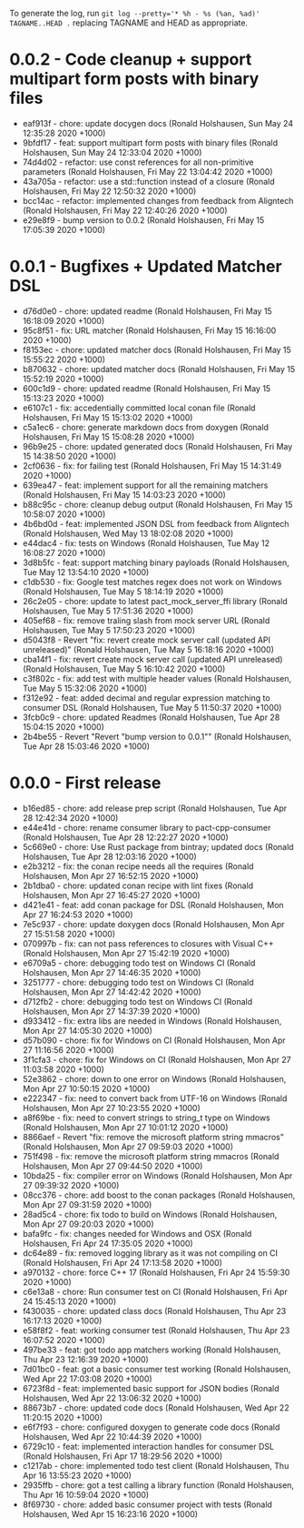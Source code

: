 To generate the log, run `git log --pretty='* %h - %s (%an, %ad)' TAGNAME..HEAD .` replacing TAGNAME and HEAD as appropriate.

# 0.0.2 - Code cleanup + support multipart form posts with binary files

* eaf913f - chore: update docygen docs (Ronald Holshausen, Sun May 24 12:35:28 2020 +1000)
* 9bfdf17 - feat: support multipart form posts with binary files (Ronald Holshausen, Sun May 24 12:33:04 2020 +1000)
* 74d4d02 - refactor: use const references for all non-primitive parameters (Ronald Holshausen, Fri May 22 13:04:42 2020 +1000)
* 43a705a - refactor: use a std::function instead of a closure (Ronald Holshausen, Fri May 22 12:50:32 2020 +1000)
* bcc14ac - refactor: implemented changes from feedback from Aligntech (Ronald Holshausen, Fri May 22 12:40:26 2020 +1000)
* e29e8f9 - bump version to 0.0.2 (Ronald Holshausen, Fri May 15 17:05:39 2020 +1000)

# 0.0.1 - Bugfixes + Updated Matcher DSL

* d76d0e0 - chore: updated readme (Ronald Holshausen, Fri May 15 16:18:09 2020 +1000)
* 95c8f51 - fix: URL matcher (Ronald Holshausen, Fri May 15 16:16:00 2020 +1000)
* f8153ec - chore: updated matcher docs (Ronald Holshausen, Fri May 15 15:55:22 2020 +1000)
* b870632 - chore: updated matcher docs (Ronald Holshausen, Fri May 15 15:52:19 2020 +1000)
* 600c1d9 - chore: updated readme (Ronald Holshausen, Fri May 15 15:13:23 2020 +1000)
* e6107c1 - fix: accedentially committed local conan file (Ronald Holshausen, Fri May 15 15:13:02 2020 +1000)
* c5a1ec6 - chore: generate markdown docs from doxygen (Ronald Holshausen, Fri May 15 15:08:28 2020 +1000)
* 96b9e25 - chore: updated generated docs (Ronald Holshausen, Fri May 15 14:38:50 2020 +1000)
* 2cf0636 - fix: for failing test (Ronald Holshausen, Fri May 15 14:31:49 2020 +1000)
* 639ea47 - feat: implement support for all the remaining matchers (Ronald Holshausen, Fri May 15 14:03:23 2020 +1000)
* b88c95c - chore: cleanup debug output (Ronald Holshausen, Fri May 15 10:58:07 2020 +1000)
* 4b6bd0d - feat: implemented JSON DSL from feedback from Aligntech (Ronald Holshausen, Wed May 13 18:02:08 2020 +1000)
* e44dac4 - fix: tests on Windows (Ronald Holshausen, Tue May 12 16:08:27 2020 +1000)
* 3d8b5fc - feat: support matching binary payloads (Ronald Holshausen, Tue May 12 13:54:10 2020 +1000)
* c1db530 - fix: Google test matches regex does not work on Windows (Ronald Holshausen, Tue May 5 18:14:19 2020 +1000)
* 26c2e05 - chore: update to latest pact_mock_server_ffi library (Ronald Holshausen, Tue May 5 17:51:36 2020 +1000)
* 405ef68 - fix: remove traling slash from mock server URL (Ronald Holshausen, Tue May 5 17:50:23 2020 +1000)
* d5043f8 - Revert "fix: revert create mock server call (updated API unreleased)" (Ronald Holshausen, Tue May 5 16:18:16 2020 +1000)
* cba14f1 - fix: revert create mock server call (updated API unreleased) (Ronald Holshausen, Tue May 5 16:10:42 2020 +1000)
* c3f802c - fix: add test with multiple header values (Ronald Holshausen, Tue May 5 15:32:06 2020 +1000)
* f312e92 - feat: added decimal and regular expression matching to consumer DSL (Ronald Holshausen, Tue May 5 11:50:37 2020 +1000)
* 3fcb0c9 - chore: updated Readmes (Ronald Holshausen, Tue Apr 28 15:04:15 2020 +1000)
* 2b4be55 - Revert "Revert "bump version to 0.0.1"" (Ronald Holshausen, Tue Apr 28 15:03:46 2020 +1000)

# 0.0.0 - First release

* b16ed85 - chore: add release prep script (Ronald Holshausen, Tue Apr 28 12:42:34 2020 +1000)
* e44e41d - chore: rename consumer library to pact-cpp-consumer (Ronald Holshausen, Tue Apr 28 12:22:27 2020 +1000)
* 5c669e0 - chore: Use Rust package from bintray; updated docs (Ronald Holshausen, Tue Apr 28 12:03:16 2020 +1000)
* e2b3212 - fix: the conan recipe needs all the requires (Ronald Holshausen, Mon Apr 27 16:52:15 2020 +1000)
* 2b1dba0 - chore: updated conan recipe with lint fixes (Ronald Holshausen, Mon Apr 27 16:45:27 2020 +1000)
* d421e41 - feat: add conan package for DSL (Ronald Holshausen, Mon Apr 27 16:24:53 2020 +1000)
* 7e5c937 - chore: update doxygen docs (Ronald Holshausen, Mon Apr 27 15:51:58 2020 +1000)
* 070997b - fix: can not pass references to closures with Visual C++ (Ronald Holshausen, Mon Apr 27 15:42:19 2020 +1000)
* e6709a5 - chore: debugging todo test on Windows CI (Ronald Holshausen, Mon Apr 27 14:46:35 2020 +1000)
* 3251777 - chore: debugging todo test on Windows CI (Ronald Holshausen, Mon Apr 27 14:42:42 2020 +1000)
* d712fb2 - chore: debugging todo test on Windows CI (Ronald Holshausen, Mon Apr 27 14:37:39 2020 +1000)
* d933412 - fix: extra libs are needed in Windows (Ronald Holshausen, Mon Apr 27 14:05:30 2020 +1000)
* d57b090 - chore: fix for Windows on CI (Ronald Holshausen, Mon Apr 27 11:16:56 2020 +1000)
* 3f1cfa3 - chore: fix for Windows on CI (Ronald Holshausen, Mon Apr 27 11:03:58 2020 +1000)
* 52e3862 - chore: down to one error on Windows (Ronald Holshausen, Mon Apr 27 10:50:15 2020 +1000)
* e222347 - fix: need to convert back from UTF-16 on Windows (Ronald Holshausen, Mon Apr 27 10:23:55 2020 +1000)
* a8f69be - fix: need to convert strings to string_t type on Windows (Ronald Holshausen, Mon Apr 27 10:01:12 2020 +1000)
* 8866aef - Revert "fix: remove the microsoft platform string mmacros" (Ronald Holshausen, Mon Apr 27 09:59:03 2020 +1000)
* 751f498 - fix: remove the microsoft platform string mmacros (Ronald Holshausen, Mon Apr 27 09:44:50 2020 +1000)
* 10bda25 - fix: compiler error on Windows (Ronald Holshausen, Mon Apr 27 09:39:32 2020 +1000)
* 08cc376 - chore: add boost to the conan packages (Ronald Holshausen, Mon Apr 27 09:31:59 2020 +1000)
* 28ad5c4 - chore: fix todo to build on Windows (Ronald Holshausen, Mon Apr 27 09:20:03 2020 +1000)
* bafa9fc - fix: changes needed for Windows and OSX (Ronald Holshausen, Fri Apr 24 17:35:05 2020 +1000)
* dc64e89 - fix: removed logging library as it was not compiling on CI (Ronald Holshausen, Fri Apr 24 17:13:58 2020 +1000)
* a970132 - chore: force C++ 17 (Ronald Holshausen, Fri Apr 24 15:59:30 2020 +1000)
* c6e13a8 - chore: Run consumer test on CI (Ronald Holshausen, Fri Apr 24 15:45:13 2020 +1000)
* f430035 - chore: updated class docs (Ronald Holshausen, Thu Apr 23 16:17:13 2020 +1000)
* e58f8f2 - feat: working consumer test (Ronald Holshausen, Thu Apr 23 16:07:52 2020 +1000)
* 497be33 - feat: got todo app matchers working (Ronald Holshausen, Thu Apr 23 12:16:39 2020 +1000)
* 7d01bc0 - feat: got a basic consumer test working (Ronald Holshausen, Wed Apr 22 17:03:08 2020 +1000)
* 6723f8d - feat: implemented basic support for JSON bodies (Ronald Holshausen, Wed Apr 22 13:06:32 2020 +1000)
* 88673b7 - chore: updated code docs (Ronald Holshausen, Wed Apr 22 11:20:15 2020 +1000)
* e6f7f93 - chore: configured doxygen to generate code docs (Ronald Holshausen, Wed Apr 22 10:44:39 2020 +1000)
* 6729c10 - feat: implemented interaction handles for consumer DSL (Ronald Holshausen, Fri Apr 17 18:29:56 2020 +1000)
* c1217ab - chore: implemented todo test client (Ronald Holshausen, Thu Apr 16 13:55:23 2020 +1000)
* 2935ffb - chore: got a test calling a library function (Ronald Holshausen, Thu Apr 16 10:59:04 2020 +1000)
* 8f69730 - chore: added basic consumer project with tests (Ronald Holshausen, Wed Apr 15 16:23:16 2020 +1000)
